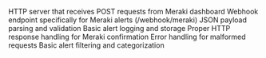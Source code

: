 HTTP server that receives POST requests from Meraki dashboard
Webhook endpoint specifically for Meraki alerts (/webhook/meraki)
JSON payload parsing and validation
Basic alert logging and storage
Proper HTTP response handling for Meraki confirmation
Error handling for malformed requests
Basic alert filtering and categorization
